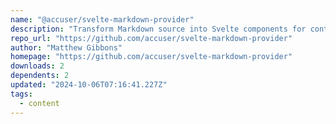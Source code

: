 ```yaml
---
name: "@accuser/svelte-markdown-provider"
description: "Transform Markdown source into Svelte components for content rendering."
repo_url: "https://github.com/accuser/svelte-markdown-provider"
author: "Matthew Gibbons"
homepage: "https://github.com/accuser/svelte-markdown-provider"
downloads: 2
dependents: 2
updated: "2024-10-06T07:16:41.227Z"
tags: 
  - content
---
```

